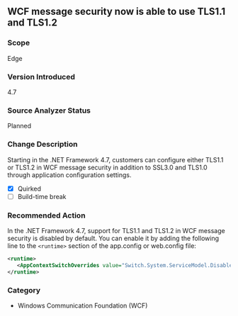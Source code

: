 ## WCF message security now is able to use TLS1.1 and TLS1.2

### Scope
Edge

### Version Introduced
4.7

### Source Analyzer Status
Planned

### Change Description
Starting in the .NET Framework 4.7, customers can configure either TLS1.1 or TLS1.2 in WCF message security in addition to SSL3.0 and TLS1.0 through application configuration settings. 

- [x] Quirked
- [ ] Build-time break

### Recommended Action
In the .NET Framework 4.7, support for TLS1.1 and TLS1.2 in WCF message security is disabled by default. You can enable it by adding the following line to the `<runtime>` section of the app.config or web.config file:

   ```xml
   <runtime>
      <AppContextSwitchOverrides value="Switch.System.ServiceModel.DisableUsingServicePointManagerSecurityProtocols=false;Switch.System.Net.DontEnableSchUseStrongCrypto=false" />
   </runtime>
   ```   

### Category
* Windows Communication Foundation (WCF)

<!-- breaking change id: 167 -->
